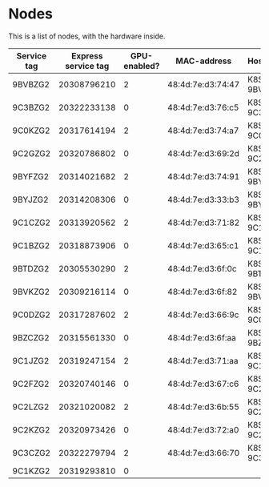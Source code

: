 # Nodes

This is a list of nodes, with the hardware inside.

| Service tag  | Express service tag  | GPU-enabled?  | MAC-address       | Hostname      |
|------------- |--------------------- |-------------- | ----------------- | ------------- |
| 9BVBZG2      | 20308796210          | 2             | 48:4d:7e:d3:74:47 | K8S-G-9BVBZG2 |
| 9C3BZG2      | 20322233138          | 0             | 48:4d:7e:d3:76:c5 | K8S-C-9C3BZG2 |
| 9C0KZG2      | 20317614194          | 2             | 48:4d:7e:d3:74:a7 | K8S-G-9C0KZG2 |
| 9C2GZG2      | 20320786802          | 0             | 48:4d:7e:d3:69:2d | K8S-C-9C2GZG2 |
| 9BYFZG2      | 20314021682          | 2             | 48:4d:7e:d3:74:91 | K8S-G-9BYFZG2 |
| 9BYJZG2      | 20314208306          | 0             | 48:4d:7e:d3:33:b3 | K8S-C-9BYJZG2 |
| 9C1CZG2      | 20313920562          | 2             | 48:4d:7e:d3:71:82 | K8S-G-9C1CZG2 |
| 9C1BZG2      | 20318873906          | 0             | 48:4d:7e:d3:65:c1 | K8S-C-9C1BZG2 |
| 9BTDZG2      | 20305530290          | 2             | 48:4d:7e:d3:6f:0c | K8S-G-9BTDZG2 |
| 9BVKZG2      | 20309216114          | 0             | 48:4d:7e:d3:6f:82 | K8S-C-9BVKZG2 |
| 9C0DZG2      | 20317287602          | 2             | 48:4d:7e:d3:66:9c | K8S-G-9C0DZG2 |
| 9BZCZG2      | 20315561330          | 0             | 48:4d:7e:d3:6f:aa | K8S-C-9BZCZG2 |
| 9C1JZG2      | 20319247154          | 2             | 48:4d:7e:d3:71:aa | K8S-G-9C1JZG2 |
| 9C2FZG2      | 20320740146          | 0             | 48:4d:7e:d3:67:c6 | K8S-C-9C2FZG2 |
| 9C2LZG2      | 20321020082          | 2             | 48:4d:7e:d3:6b:55 | K8S-G-9C2LZG2 |
| 9C2KZG2      | 20320973426          | 0             | 48:4d:7e:d3:72:a0 | K8S-M-9C2KZG2 |
| 9C3CZG2      | 20322279794          | 2             | 48:4d:7e:d3:66:70 | K8S-G-9C3CZG2 |
| 9C1KZG2      | 20319293810          | 0             |                   |               |
